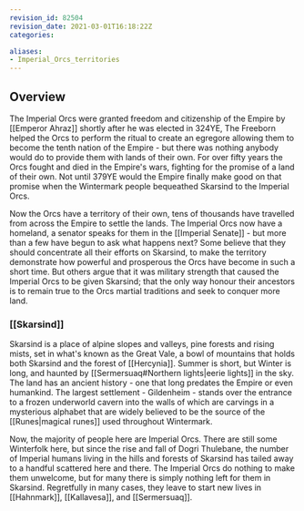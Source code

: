 ```yaml
---
revision_id: 82504
revision_date: 2021-03-01T16:18:22Z
categories:

aliases:
- Imperial_Orcs_territories
---
```


## Overview
The Imperial Orcs were granted freedom and citizenship of the Empire by [[Emperor Ahraz]] shortly after he was elected in 324YE, The Freeborn helped the Orcs to perform the ritual to create an egregore allowing them to become the tenth nation of the Empire - but there was nothing anybody would do to provide them with lands of their own. For over fifty years the Orcs fought and died in the Empire's wars, fighting for the promise of a land of their own. Not until 379YE would the Empire finally make good on that promise when the Wintermark people bequeathed Skarsind to the Imperial Orcs.

Now the Orcs have a territory of their own, tens of thousands have travelled from across the Empire to settle the lands. The Imperial Orcs now have a homeland, a senator speaks for them in the [[Imperial Senate]] - but more than a few have begun to ask what happens next? Some believe that they should concentrate all their efforts on Skarsind, to make the territory demonstrate how powerful and prosperous the Orcs have become in such a short time. But others argue that it was military strength that caused the Imperial Orcs to be given Skarsind; that the only way honour their ancestors is to remain true to the Orcs martial traditions and seek to conquer more land.

### [[Skarsind]]
Skarsind is a place of alpine slopes and valleys, pine forests and rising mists, set in what's known as the Great Vale, a bowl of mountains that holds both Skarsind and the forest of [[Hercynia]]. Summer is short, but Winter is long, and haunted by [[Sermersuaq#Northern lights|eerie lights]] in the sky. The land has an ancient history - one that long predates the Empire or even humankind. The largest settlement - Gildenheim - stands over the entrance to a frozen underworld cavern into the walls of which are carvings in a mysterious alphabet that are widely believed to be the source of the [[Runes|magical runes]] used throughout Wintermark.

Now, the majority of people here are Imperial Orcs. There are still some Winterfolk here, but since the rise and fall of Dogri Thulebane, the number of Imperial humans living in the hills and forests of Skarsind has tailed away to a handful scattered here and there. The Imperial Orcs do nothing to make them unwelcome, but for many there is simply nothing left for them in Skarsind. Regretfully in many cases, they leave to start new lives in [[Hahnmark]], [[Kallavesa]], and [[Sermersuaq]].

